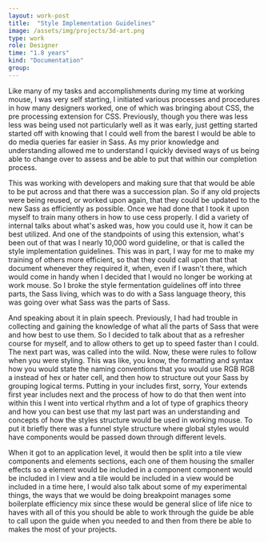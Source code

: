 ```yaml
---
layout: work-post
title:  "Style Implementation Guidelines"
image: /assets/img/projects/3d-art.png
type: work
role: Designer
time: "1.8 years"
kind: "Documentation"
group:
---
```


Like many of my tasks and accomplishments during my time at working mouse, I was very self starting, I initiated various processes and procedures in how many designers worked, one of which was bringing about CSS, the pre processing extension for CSS. Previously, though you there was less less was being used not particularly well as it was early, just getting started started off with knowing that I could well from the barest I would be able to do media queries far easier in Sass. As my prior knowledge and understanding allowed me to understand I quickly devised ways of us being able to change over to assess and be able to put that within our completion process. 

This was working with developers and making sure that that would be able to be put across and that there was a succession plan. So if any old projects were being reused, or worked upon again, that they could be updated to the new Sass as efficiently as possible. Once we had done that I took it upon myself to train many others in how to use cess properly. I did a variety of internal talks about what's asked was, how you could use it, how it can be best utilized. And one of the standpoints of using this extension, what's been out of that was I nearly 10,000 word guideline, or that is called the style implementation guidelines. This was in part, I way for me to make my training of others more efficient, so that they could call upon that that document whenever they required it, when, even if I wasn't there, which would come in handy when I decided that I would no longer be working at work mouse. So I broke the style fermentation guidelines off into three parts, the Sass living, which was to do with a Sass language theory, this was going over what Sass was the parts of Sass.

 And speaking about it in plain speech. Previously, I had had trouble in collecting and gaining the knowledge of what all the parts of Sass that were and how best to use them. So I decided to talk about that as a refresher course for myself, and to allow others to get up to speed faster than I could. The next part was, was called into the wild. Now, these were rules to follow when you were styling. This was like, you know, the formatting and syntax how you would state the naming conventions that you would use RGB RGB a instead of hex or hater cell, and then how to structure out your Sass by grouping logical terms. Putting in your includes first, sorry, Your extends first year includes next and the process of how to do that then went into within this I went into vertical rhythm and a lot of type of graphics theory and how you can best use that my last part was an understanding and concepts of how the styles structure would be used in working mouse. To put it briefly there was a funnel style structure where global styles would have components would be passed down through different levels.
 
When it got to an application level, it would then be split into a tile view components and elements sections, each one of them housing the smaller effects so a element would be included in a component component would be included in I view and a tile would be included in a view would be included in a time here, I would also talk about some of my experimental things, the ways that we would be doing breakpoint manages some boilerplate efficiency mix since these would be general slice of life nice to haves with all of this you should be able to work through the guide be able to call upon the guide when you needed to and then from there be able to makes the most of your projects.